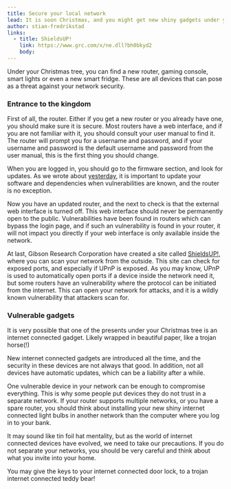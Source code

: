 ```yaml
---
title: Secure your local network
lead: It is soon Christmas, and you might get new shiny gadgets under your Christmas tree. Now it is important to install these new shiny gadgets securely.
author: stian-fredrikstad
links: 
  - title: ShieldsUP!
    link: https://www.grc.com/x/ne.dll?bh0bkyd2
    body:
--- 
```


Under your Christmas tree, you can find a new router, gaming console, smart lights or even a new smart fridge.
These are all devices that can pose as a threat against your network security.

### Entrance to the kingdom

First of all, the router. 
Either if you get a new router or you already have one, you should make sure it is secure.
Most routers have a web interface, and if you are not familiar with it, you should consult your user manual to find it.
The router will prompt you for a username and password, and if your username and password is the default username and password from the user manual, this is the first thing you should change.

When you are logged in, you should go to the firmware section, and look for updates.
As we wrote about [yesterday](https://security.christmas/2018/22), it is important to update your software and dependencies when vulnerabilities are known, and the router is no exception.

Now you have an updated router, and the next to check is that the external web interface is turned off.
This web interface should never be permanently open to the public.
Vulnerabilities have been found in routers which can bypass the login page, and if such an vulnerability is found in your router, it will not impact you directly if your web interface is only available inside the network.

At last, Gibson Research Corporation have created a site called [ShieldsUP!](https://www.grc.com/x/ne.dll?bh0bkyd2), where you can scan your network from the outside.
This site can check for exposed ports, and especially if UPnP is exposed.
As you may know, UPnP is used to automatically open ports if a device inside the network need it, but some routers have an vulnerability where the protocol can be initiated from the internet.
This can open your network for attacks, and it is a wildly known vulnerability that attackers scan for.

### Vulnerable gadgets

It is very possible that one of the presents under your Christmas tree is an internet connected gadget.
Likely wrapped in beautiful paper, like a trojan horse(!)

New internet connected gadgets are introduced all the time, and the security in these devices are not always that good.
In addition, not all devices have automatic updates, which can be a liability after a while.

One vulnerable device in your network can be enough to compromise everything. 
This is why some people put devices they do not trust in a separate network.
If your router supports multiple networks, or you have a spare router, you should think about installing your new shiny internet connected light bulbs in another network than the computer where you log in to your bank.

It may sound like tin foil hat mentality, but as the world of internet connected devices have evolved, we need to take our precautions.
If you do not separate your networks, you should be very careful and think about what you invite into your home.

You may give the keys to your internet connected door lock, to a trojan internet connected teddy bear!
 
